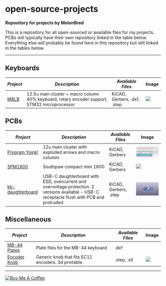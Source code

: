 # open-source-projects
**Repository for projects by MelonBred**

This is a repository for all open-sourced or available files for my projects. PCBs will typically have their own repository linked in the table below. Everything else will probably be found here in this repository but still linked in the tables below. 

---

## Keyboards

| *Project* | *Description* | *Available Files* | Image |
| --- | --- | --- | --- |
| [MBLB](https://github.com/melonbred/open-source-projects/tree/main/keyboards/mblb) | 12.5u main cluster + macro column 40% keyboard, rotary encoder support, STM32 microprocessor | KiCAD, Gerbers, .dxf, .step | <img src="https://github.com/melonbred/open-source-projects/blob/main/keyboards/mblb/images/mblb_assembled.jpg?raw=true" width="300px" />


## PCBs

| *Project* | *Description* | *Available Files* | Image |
| --- | --- | --- | --- |
| [Program Yoink!](https://github.com/melonbred/program-yoink) | 12u main cluster with exploded arrows and macro columm | KiCAD, Gerbers| <img src="https://raw.githubusercontent.com/melonbred/program-yoink/main/.images/kle.png" width="300px" />
| [SPM1800](https://github.com/melonbred/SPM1800) | Southpaw compact mini 1800 | KiCAD, Gerbers | <img src="https://raw.githubusercontent.com/melonbred/SPM1800/master/.github/layout.png" width="300px" />
|[kb-daughterboard](https://github.com/melonbred/kb-daughterboard) | USB-C daughterboard with ESD, overcurrent and overvoltage protection. 2 versions available - USB-C receptacle flush with PCB and protruded| KiCAD, Gerbers, .step| <img src="https://github.com/melonbred/kb-daughterboard/raw/main/images/kb-db.png?raw=true" width="300px" />


## Miscellaneous

| *Project* | *Description* | *Available Files* | Image |
| --- | --- | --- | --- |
| [MB-44 Plates](https://github.com/melonbred/open-source-projects/tree/main/miscellaneous/mb44-plate-files) | Plate files for the MB-44 keyboard| .dxf |
| [Encoder Knob](https://github.com/melonbred/open-source-projects/tree/main/miscellaneous/encoder-knobs) | Generic knob that fits EC11 encoders. 3d printable. | .step, .stl | <img src="https://raw.githubusercontent.com/melonbred/open-source-projects/main/.file-data/encoder-knob.png" width="300px" />


---

<a href="https://www.buymeacoffee.com/melonbred" target="_blank"><img src="https://www.buymeacoffee.com/assets/img/custom_images/orange_img.png" alt="Buy Me A Coffee" style="height: 41px !important;width: 174px !important;box-shadow: 0px 3px 2px 0px rgba(190, 190, 190, 0.5) !important;-webkit-box-shadow: 0px 3px 2px 0px rgba(190, 190, 190, 0.5) !important;" ></a>